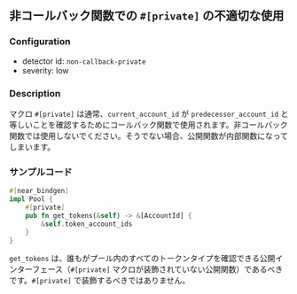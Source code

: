 
## 非コールバック関数での `#[private]` の不適切な使用

### Configuration

* detector id: `non-callback-private`
* severity: low

### Description

マクロ `#[private]` は通常、`current_account_id` が `predecessor_account_id` と等しいことを確認するためにコールバック関数で使用されます。非コールバック関数では使用しないでください。そうでない場合、公開関数が内部関数になってしまいます。

### サンプルコード

```rust
#[near_bindgen]
impl Pool {
    #[private]
    pub fn get_tokens(&self) -> &[AccountId] {
        &self.token_account_ids
    }
}
```

`get_tokens` は、誰もがプール内のすべてのトークンタイプを確認できる公開インターフェース（`#[private]` マクロが装飾されていない公開関数）であるべきです。`#[private]` で装飾するべきではありません。
